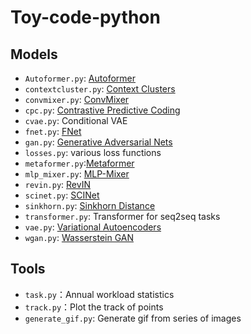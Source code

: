 # Toy-code-python
## Models
* `Autoformer.py`: [Autoformer](https://arxiv.org/abs/2106.13008)
* `contextcluster.py`: [Context Clusters](https://arxiv.org/abs/2303.01494)
* `convmixer.py`: [ConvMixer](https://arxiv.org/abs/2201.09792)
* `cpc.py`: [Contrastive Predictive Coding](https://arxiv.org/abs/1807.03748)
* `cvae.py`: Conditional VAE
* `fnet.py`: [FNet](https://arxiv.org/abs/2105.03824)
* `gan.py`: [Generative Adversarial Nets](https://arxiv.org/abs/1406.2661)
* `losses.py`: various loss functions
* `metaformer.py`:[Metaformer](https://arxiv.org/abs/2111.11418)
* `mlp_mixer.py`: [MLP-Mixer](https://arxiv.org/abs/2105.01601)
* `revin.py`: [RevIN](https://openreview.net/forum?id=cGDAkQo1C0p)
* `scinet.py`: [SCINet](https://arxiv.org/abs/2106.09305)
* `sinkhorn.py`: [Sinkhorn Distance](https://proceedings.neurips.cc/paper/2013/file/af21d0c97db2e27e13572cbf59eb343d-Paper.pdf)
* `transformer.py`: Transformer for seq2seq tasks
* `vae.py`: [Variational Autoencoders](https://arxiv.org/abs/1312.6114)
* `wgan.py`: [Wasserstein GAN](http://proceedings.mlr.press/v70/arjovsky17a/arjovsky17a.pdf)

## Tools
* `task.py`：Annual workload statistics
* `track.py`：Plot the track of points
* `generate_gif.py`: Generate gif from series of images